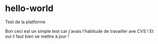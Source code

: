 # hello-world
Test de la platforme

Bon ceci est un simple test car j'avais l'habitude de travailler ave CVS !
Et oui il faut bien se mettre à jour !
